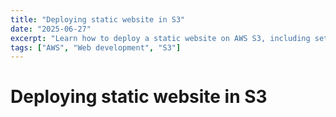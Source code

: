 ```yaml
---
title: "Deploying static website in S3"
date: "2025-06-27"
excerpt: "Learn how to deploy a static website on AWS S3, including setup, configuration, and best practices for hosting your site efficiently." 
tags: ["AWS", "Web development", "S3"]
---
```


# Deploying static website in S3